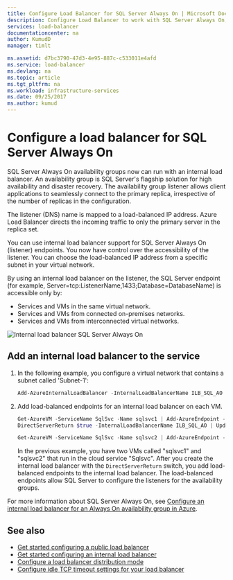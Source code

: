 ```yaml
---
title: Configure Load Balancer for SQL Server Always On | Microsoft Docs
description: Configure Load Balancer to work with SQL Server Always On, and learn how to use PowerShell to create a load balancer for the SQL Server implementation
services: load-balancer
documentationcenter: na
author: KumudD
manager: timlt

ms.assetid: d7bc3790-47d3-4e95-887c-c533011e4afd
ms.service: load-balancer
ms.devlang: na
ms.topic: article
ms.tgt_pltfrm: na
ms.workload: infrastructure-services
ms.date: 09/25/2017
ms.author: kumud
---
```


# Configure a load balancer for SQL Server Always On



SQL Server Always On availability groups now can run with an internal load balancer. An availability group is SQL Server's flagship solution for high availability and disaster recovery. The availability group listener allows client applications to seamlessly connect to the primary replica, irrespective of the number of replicas in the configuration.

The listener (DNS) name is mapped to a load-balanced IP address. Azure Load Balancer directs the incoming traffic to only the primary server in the replica set.

You can use internal load balancer support for SQL Server Always On (listener) endpoints. You now have control over the accessibility of the listener. You can choose the load-balanced IP address from a specific subnet in your virtual network.

By using an internal load balancer on the listener, the SQL Server endpoint (for example, Server=tcp:ListenerName,1433;Database=DatabaseName) is accessible only by:

* Services and VMs in the same virtual network.
* Services and VMs from connected on-premises networks.
* Services and VMs from interconnected virtual networks.

![Internal load balancer SQL Server Always On](./media/load-balancer-configure-sqlao/sqlao1.png)

## Add an internal load balancer to the service

1. In the following example, you configure a virtual network that contains a subnet called 'Subnet-1':

    ```powershell
    Add-AzureInternalLoadBalancer -InternalLoadBalancerName ILB_SQL_AO -SubnetName Subnet-1 -ServiceName SqlSvc
    ```
2. Add load-balanced endpoints for an internal load balancer on each VM.

    ```powershell
    Get-AzureVM -ServiceName SqlSvc -Name sqlsvc1 | Add-AzureEndpoint -Name "LisEUep" -LBSetName "ILBSet1" -Protocol tcp -LocalPort 1433 -PublicPort 1433 -ProbePort 59999 -ProbeProtocol tcp -ProbeIntervalInSeconds 10 -
    DirectServerReturn $true -InternalLoadBalancerName ILB_SQL_AO | Update-AzureVM

    Get-AzureVM -ServiceName SqlSvc -Name sqlsvc2 | Add-AzureEndpoint -Name "LisEUep" -LBSetName "ILBSet1" -Protocol tcp -LocalPort 1433 -PublicPort 1433 -ProbePort 59999 -ProbeProtocol tcp -ProbeIntervalInSeconds 10 -DirectServerReturn $true -InternalLoadBalancerName ILB_SQL_AO | Update-AzureVM
    ```

    In the previous example, you have two VMs called "sqlsvc1" and "sqlsvc2" that run in the cloud service "Sqlsvc". After you create the internal load balancer with the `DirectServerReturn` switch, you add load-balanced endpoints to the internal load balancer. The load-balanced endpoints allow SQL Server to configure the listeners for the availability groups.

For more information about SQL Server Always On, see [Configure an internal load balancer for an Always On availability group in Azure](../virtual-machines/windows/sql/virtual-machines-windows-portal-sql-alwayson-int-listener.md).

## See also
* [Get started configuring a public load balancer](load-balancer-get-started-internet-arm-ps.md)
* [Get started configuring an internal load balancer](load-balancer-get-started-ilb-arm-ps.md)
* [Configure a load balancer distribution mode](load-balancer-distribution-mode.md)
* [Configure idle TCP timeout settings for your load balancer](load-balancer-tcp-idle-timeout.md)
